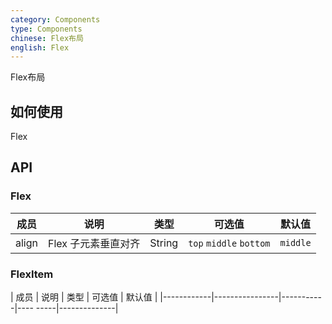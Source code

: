 ```yaml
---
category: Components
type: Components
chinese: Flex布局
english: Flex
---
```




Flex布局

## 如何使用

Flex

## API

### Flex
| 成员        | 说明           | 类型       |   可选值     | 默认值       |
|------------|----------------|-----------|---------|--------------|
| align    |    Flex 子元素垂直对齐     | String    | `top` `middle` `bottom` | `middle` |

### FlexItem
| 成员        | 说明           | 类型       |    可选值    | 默认值       |
|------------|----------------|-----------|----     -----|--------------|
